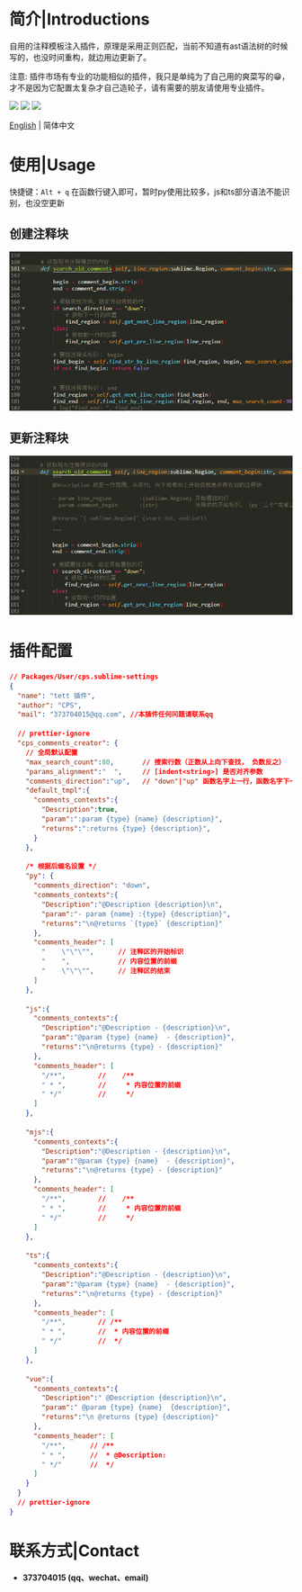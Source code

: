 # 简介|Introductions

自用的注释模板注入插件，原理是采用正则匹配，当前不知道有ast语法树的时候写的，也没时间重构，就边用边更新了。

注意: 插件市场有专业的功能相似的插件，我只是单纯为了自己用的爽菜写的😁，才不是因为它配置太复杂才自己造轮子，请有需要的朋友请使用专业插件。



<div>
    <img flex="left" src="https://img.shields.io/badge/python-%3E%3D3.8.0-3776AB"/>
    <img flex="left" src="https://img.shields.io/badge/Sublime%20Text-FF9800?style=flat&logo=Sublime%20Text&logoColor=white"/>
    <img flex="left" src="https://img.shields.io/github/license/caoxiemeihao/electron-vite-vue?style=flat"/>
</div>

[English](README.en.md) | 简体中文



# 使用|Usage

快捷键：`Alt + q` 在函数行键入即可，暂时py使用比较多，js和ts部分语法不能识别，也没空更新

## **创建注释块**

![step1](screenshot/step1.gif)



## **更新注释块**

![step2](screenshot/step2.gif)



# **插件配置**

```json
// Packages/User/cps.sublime-settings
{
  "name": "tett 插件",
  "author": "CPS",
  "mail": "373704015@qq.com", //本插件任何问题请联系qq

  // prettier-ignore
  "cps_comments_creator": {
    // 全局默认配置
    "max_search_count":80,       // 搜索行数（正数从上向下查找， 负数反之）
    "params_alignment":"  ",     // [indent<string>] 是否对齐参数
    "comments_direction":"up",   // "down"|"up" 函数名字上一行，函数名字下一行
    "default_tmpl":{
      "comments_contexts":{
        "Description":true,
        "param":":param {type} {name} {description}",
        "returns":":returns {type} {description}",
      }
    },

    /* 根据后缀名设置 */
    "py": { 
      "comments_direction": "down",
      "comments_contexts":{
        "Description":"@Description {description}\n",
        "param":"- param {name} :{type} {description}",
        "returns":"\n@returns `{type}` {description}"
      },
      "comments_header": [
        "    \"\"\"",      // 注释区的开始标识
        "    ",            // 内容位置的前缀
        "    \"\"\"",      // 注释区的结束
      ]
    },

    "js":{ 
      "comments_contexts":{
        "Description":"@Description - {description}\n",
        "param":"@param {type} {name}  - {description}",
        "returns":"\n@returns {type} - {description}"
      },
      "comments_header": [
        "/**",        //    /**
        " * ",        //     * 内容位置的前缀
        " */"         //     */
      ]
    },

    "mjs":{
      "comments_contexts":{
        "Description":"@Description - {description}\n",
        "param":"@param {type} {name}  - {description}",
        "returns":"\n@returns {type} - {description}"
      },
      "comments_header": [
        "/**",        //    /**
        " * ",        //     * 内容位置的前缀
        " */"         //     */
      ]
    },

    "ts":{
      "comments_contexts":{
        "Description":"@Description - {description}\n",
        "param":"@param {type} {name}  - {description}",
        "returns":"\n@returns {type} - {description}"
      },
      "comments_header": [
        "/**",        // /**
        " * ",        //  * 内容位置的前缀
        " */"         //  */
      ]
    },

    "vue":{ 
      "comments_contexts":{
        "Description":" @Description {description}\n",
        "param":" @param {type} {name}  {description}",
        "returns":"\n @returns {type} {description}"
      },
      "comments_header": [
        "/**",      // /**
        " * ",      //  * @Description:
        " */"       //  */
      ]
    }
  }
  // prettier-ignore
}
```





# 联系方式|Contact

- **373704015 (qq、wechat、email)**
